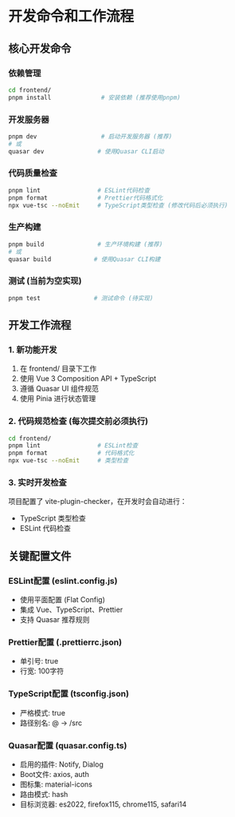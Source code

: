 # 开发命令和工作流程

## 核心开发命令

### 依赖管理
```bash
cd frontend/
pnpm install              # 安装依赖 (推荐使用pnpm)
```

### 开发服务器
```bash
pnpm dev                  # 启动开发服务器 (推荐)
# 或
quasar dev               # 使用Quasar CLI启动
```

### 代码质量检查
```bash
pnpm lint                # ESLint代码检查
pnpm format              # Prettier代码格式化
npx vue-tsc --noEmit     # TypeScript类型检查 (修改代码后必须执行)
```

### 生产构建
```bash
pnpm build               # 生产环境构建 (推荐)
# 或
quasar build            # 使用Quasar CLI构建
```

### 测试 (当前为空实现)
```bash
pnpm test               # 测试命令 (待实现)
```

## 开发工作流程

### 1. 新功能开发
1. 在 frontend/ 目录下工作
2. 使用 Vue 3 Composition API + TypeScript
3. 遵循 Quasar UI 组件规范
4. 使用 Pinia 进行状态管理

### 2. 代码规范检查 (每次提交前必须执行)
```bash
cd frontend/
pnpm lint                # ESLint检查
pnpm format              # 代码格式化
npx vue-tsc --noEmit     # 类型检查
```

### 3. 实时开发检查
项目配置了 vite-plugin-checker，在开发时会自动进行：
- TypeScript 类型检查
- ESLint 代码检查

## 关键配置文件

### ESLint配置 (eslint.config.js)
- 使用平面配置 (Flat Config)
- 集成 Vue、TypeScript、Prettier
- 支持 Quasar 推荐规则

### Prettier配置 (.prettierrc.json)
- 单引号: true
- 行宽: 100字符

### TypeScript配置 (tsconfig.json)
- 严格模式: true
- 路径别名: @ -> /src

### Quasar配置 (quasar.config.ts)
- 启用的插件: Notify, Dialog
- Boot文件: axios, auth
- 图标集: material-icons
- 路由模式: hash
- 目标浏览器: es2022, firefox115, chrome115, safari14